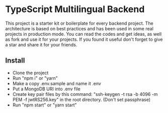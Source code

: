 # TypeScript Multilingual Backend

This project is a starter kit or boilerplate for every backend project. The architecture is based on best practices and has been used in some real projects in production mode.
You can read the codes and get ideas, as well as fork and use it for your projects.
If you found it useful don't forget to give a star and share it for your friends.

## Install

- Clone the project
- Run "npm i" or "yarn"
- Make a copy .env.sample and name it .env
- Put a MongoDB URI into .env file
- Create key pair files by this command: "ssh-keygen -t rsa -b 4096 -m PEM -f jwtRS256.key" in the root directory. (Don't set passphrase)
- Run "npm start" or "yarn start"
